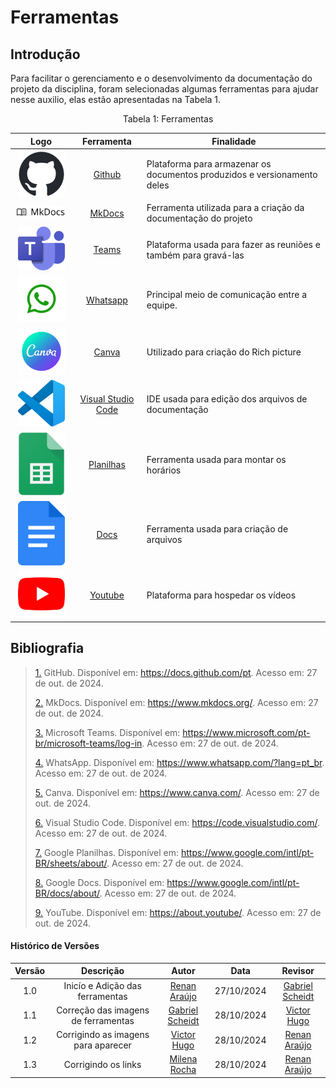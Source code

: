 # Ferramentas 

## Introdução

Para facilitar o gerenciamento e o desenvolvimento da documentação do projeto da disciplina, foram selecionadas algumas ferramentas para ajudar nesse auxilio, elas estão apresentadas na Tabela 1. 


<div style="text-align: center">
<p>Tabela 1: Ferramentas </p>
</div>


| Logo | Ferramenta | Finalidade |
| :-----: | :----: | ----------- |
| <img src="https://github.com/Requisitos-de-Software/2024.2-Sympla/raw/main/docs/assets/ferramentas/github.png" width=75px> | [Github](https://docs.github.com/pt) | Plataforma para armazenar os documentos produzidos e versionamento deles |
| <img style="border-radius: 25%" src="https://github.com/Requisitos-de-Software/2024.2-Sympla/raw/main/docs/assets/ferramentas/mkdocs.png" width=150px> | [MkDocs](https://www.mkdocs.org/) | Ferramenta utilizada para a criação da documentação do projeto |
| <img src="https://github.com/Requisitos-de-Software/2024.2-Sympla/raw/main/docs/assets/ferramentas/teams.png" width=75px> | [Teams](https://www.microsoft.com/pt-br/microsoft-teams/log-in) | Plataforma usada para fazer as reuniões e também para gravá-las |
| <img src="https://github.com/Requisitos-de-Software/2024.2-Sympla/raw/main/docs/assets/ferramentas/whatsapp.png" width=75px> | [Whatsapp](https://www.whatsapp.com/?lang=pt_br) | Principal meio de comunicação entre a equipe.|
| <img src="https://github.com/Requisitos-de-Software/2024.2-Sympla/raw/main/docs/assets/ferramentas/canva.png" width=75> | [Canva]( https://www.canva.com/) | Utilizado para criação do Rich picture |
| <img src="https://github.com/Requisitos-de-Software/2024.2-Sympla/raw/main/docs/assets/ferramentas/vscode.png" width=75px> | [Visual Studio Code](https://code.visualstudio.com/) | IDE usada para edição dos arquivos de documentação |
| <img src="https://github.com/Requisitos-de-Software/2024.2-Sympla/raw/main/docs/assets/ferramentas/panilha.png" width=75px> | [Planilhas](https://www.google.com/intl/pt-BR/sheets/about/) | Ferramenta usada para montar os horários |
| <img src="https://github.com/Requisitos-de-Software/2024.2-Sympla/raw/main/docs/assets/ferramentas/docs.png" width=75px> | [Docs]( https://www.google.com/intl/pt-BR/docs/about/) | Ferramenta usada para criação de arquivos |
| <img src="https://github.com/Requisitos-de-Software/2024.2-Sympla/raw/main/docs/assets/ferramentas/youtube.png" width=75px> | [Youtube]( https://about.youtube/) | Plataforma para hospedar os vídeos |



## **Bibliografia**

> <a id="FRM1" href="#anchor_1">1.</a> GitHub. Disponível em: https://docs.github.com/pt. Acesso em: 27 de out. de 2024.
>
> <a id="FRM4" href="#anchor_2">2.</a> MkDocs. Disponível em: https://www.mkdocs.org/. Acesso em: 27 de out. de 2024.
> 
> <a id="FRM2" href="#anchor_3">3.</a> Microsoft Teams. Disponível em: https://www.microsoft.com/pt-br/microsoft-teams/log-in. Acesso em: 27 de out. de 2024.
>
> <a id="FRM6" href="#anchor_4">4.</a> WhatsApp. Disponível em: https://www.whatsapp.com/?lang=pt_br. Acesso em: 27 de out. de 2024.
>
> <a id="FRM6" href="#anchor_5">5.</a> Canva. Disponível em: https://www.canva.com/. Acesso em: 27 de out. de 2024.
> 
> <a id="FRM5" href="#anchor_6">6.</a> Visual Studio Code. Disponível em: https://code.visualstudio.com/. Acesso em: 27 de out. de 2024.
>
> <a id="FRM8" href="#anchor_7">7.</a> Google Planilhas. Disponível em: https://www.google.com/intl/pt-BR/sheets/about/. Acesso em: 27 de out. de 2024.
>
> <a id="FRM9" href="#anchor_8">8.</a> Google Docs. Disponível em: https://www.google.com/intl/pt-BR/docs/about/. Acesso em: 27 de out. de 2024.
> 
> <a id="FRM7" href="#anchor_9">9.</a> YouTube. Disponível em: https://about.youtube/. Acesso em: 27 de out. de 2024.
>

#### **Histórico de Versões**

| Versão |          Descrição              |     Autor      |      Data      |   Revisor     |
|:------:|:-------------------------------:|:--------------:|:--------------:|:-------------:|
|  1.0   | Inicío e Adição das ferramentas | [Renan Araújo](https://github.com/renantfm4) | 27/10/2024   | [Gabriel Scheidt](https://github.com/Gxaite)  |
|  1.1   | Correção das imagens de ferramentas | [Gabriel Scheidt](https://github.com/Gxaite) | 28/10/2024   | [Victor Hugo](https://github.com/VHbernardes) | 
|  1.2   | Corrigindo as imagens para aparecer | [Victor Hugo](https://github.com/VHbernardes) | 28/10/2024   |  [Renan Araújo](https://github.com/renantfm4) |
|  1.3   | Corrigindo os links | [Milena Rocha ](https://github.com/MilenaFRocha) | 28/10/2024   |  [Renan Araújo](https://github.com/renantfm4) |
